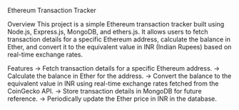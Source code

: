 Ethereum Transaction Tracker

Overview
This project is a simple Ethereum transaction tracker built using Node.js, Express.js, MongoDB, and ethers.js. It allows users to fetch transaction details for a specific Ethereum address, calculate the balance in Ether, and convert it to the equivalent value in INR (Indian Rupees) based on real-time exchange rates.

Features
-> Fetch transaction details for a specific Ethereum address.
-> Calculate the balance in Ether for the address.
-> Convert the balance to the equivalent value in INR using real-time exchange rates fetched from the CoinGecko API.
-> Store transaction details in MongoDB for future reference.
-> Periodically update the Ether price in INR in the database.
